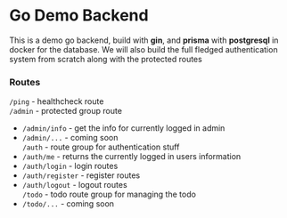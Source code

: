 # Go Demo Backend 
This is a demo go backend, build with **gin**, and **prisma** with **postgresql** in docker for the database. We will also build the full fledged authentication system from scratch along with the protected routes

### Routes

`/ping` - healthcheck route <br>
`/admin` - protected group route <br>
- `/admin/info` - get the info for currently logged in admin <br>
- `/admin/...` - coming soon <br>
`/auth` - route group for authentication stuff <br>
- `/auth/me` - returns the currently logged in users information <br>
- `/auth/login` - login routes <br>
- `/auth/register` - register routes <br>
- `/auth/logout` - logout routes <br>
`/todo` - todo route group for managing the todo <br>
- `/todo/...` - coming soon <br>
